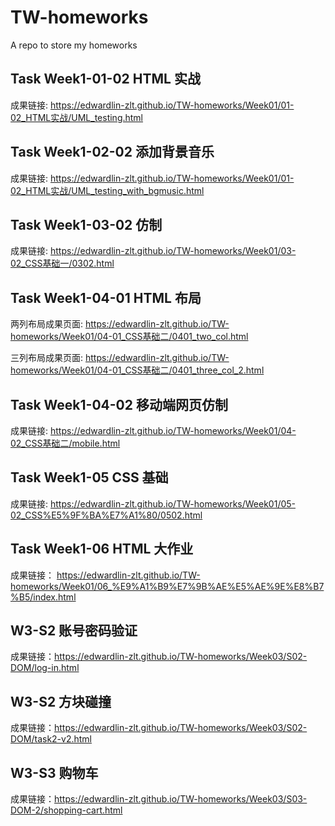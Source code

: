 # TW-homeworks

A repo to store my homeworks

## Task Week1-01-02 HTML 实战

成果链接: <https://edwardlin-zlt.github.io/TW-homeworks/Week01/01-02_HTML实战/UML_testing.html>

## Task Week1-02-02 添加背景音乐

成果链接: <https://edwardlin-zlt.github.io/TW-homeworks/Week01/01-02_HTML实战/UML_testing_with_bgmusic.html>

## Task Week1-03-02 仿制

成果链接: <https://edwardlin-zlt.github.io/TW-homeworks/Week01/03-02_CSS基础一/0302.html>

## Task Week1-04-01 HTML 布局

两列布局成果页面: <https://edwardlin-zlt.github.io/TW-homeworks/Week01/04-01_CSS基础二/0401_two_col.html>

三列布局成果页面: <https://edwardlin-zlt.github.io/TW-homeworks/Week01/04-01_CSS基础二/0401_three_col_2.html>

## Task Week1-04-02 移动端网页仿制

成果链接: <https://edwardlin-zlt.github.io/TW-homeworks/Week01/04-02_CSS基础二/mobile.html>

## Task Week1-05 CSS 基础

成果链接: <https://edwardlin-zlt.github.io/TW-homeworks/Week01/05-02_CSS%E5%9F%BA%E7%A1%80/0502.html>

## Task Week1-06 HTML 大作业

成果链接： <https://edwardlin-zlt.github.io/TW-homeworks/Week01/06_%E9%A1%B9%E7%9B%AE%E5%AE%9E%E8%B7%B5/index.html>

## W3-S2 账号密码验证
成果链接：<https://edwardlin-zlt.github.io/TW-homeworks/Week03/S02-DOM/log-in.html>

## W3-S2 方块碰撞
成果链接：<https://edwardlin-zlt.github.io/TW-homeworks/Week03/S02-DOM/task2-v2.html>

## W3-S3 购物车
成果链接：<https://edwardlin-zlt.github.io/TW-homeworks/Week03/S03-DOM-2/shopping-cart.html>
